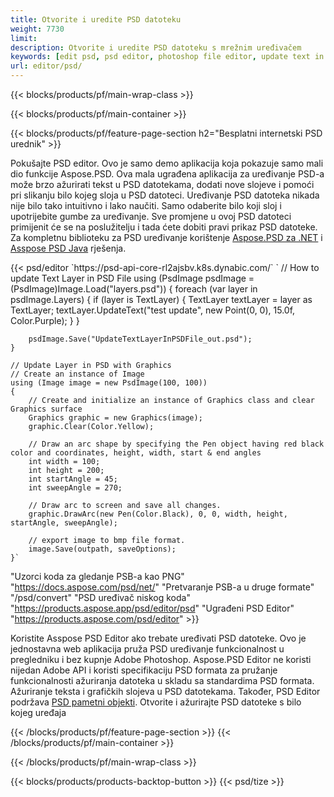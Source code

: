 ```yaml
---
title: Otvorite i uredite PSD datoteku
weight: 7730
limit: 
description: Otvorite i uredite PSD datoteku s mrežnim uređivačem
keywords: [edit psd, psd editor, photoshop file editor, update text in psd, update psd, open psd, update text in psd]
url: editor/psd/
---
```


{{< blocks/products/pf/main-wrap-class >}}

{{< blocks/products/pf/main-container >}}

{{< blocks/products/pf/feature-page-section h2="Besplatni internetski PSD urednik" >}}
<p>Pokušajte PSD editor. Ovo je samo demo aplikacija koja pokazuje samo mali dio funkcije Aspose.PSD. Ova mala ugrađena aplikacija za uređivanje PSD-a može brzo ažurirati tekst u PSD datotekama, dodati nove slojeve i pomoći pri slikanju bilo kojeg sloja u PSD datoteci. Uređivanje PSD datoteka nikada nije bilo tako intuitivno i lako naučiti. Samo odaberite bilo koji sloj i upotrijebite gumbe za uređivanje. Sve promjene u ovoj PSD datoteci primijenit će se na poslužitelju i tada ćete dobiti pravi prikaz PSD datoteke. Za kompletnu biblioteku za PSD uređivanje korištenje <a href="/psd/{{< lang-code >}}net">Aspose.PSD za .NET</a> i <a href="/psd/{{< lang-code >}}java">Asspose PSD Java</a> rješenja. </p>
{{< psd/editor `https://psd-api-core-rl2ajsbv.k8s.dynabic.com/` 
`	// How to update Text Layer in PSD File
	using (PsdImage psdImage = (PsdImage)Image.Load("layers.psd"))
  	{
		foreach (var layer in psdImage.Layers)
		{
			if (layer is TextLayer)
			{
				TextLayer textLayer = layer as TextLayer;
				textLayer.UpdateText("test update", new Point(0, 0), 15.0f, Color.Purple);
			}
		}

		psdImage.Save("UpdateTextLayerInPSDFile_out.psd");
	}
	
	// Update Layer in PSD with Graphics
	// Create an instance of Image
	using (Image image = new PsdImage(100, 100))
	{
		// Create and initialize an instance of Graphics class and clear Graphics surface
		Graphics graphic = new Graphics(image);
		graphic.Clear(Color.Yellow);

		// Draw an arc shape by specifying the Pen object having red black color and coordinates, height, width, start & end angles                 
		int width = 100;
		int height = 200;
		int startAngle = 45;
		int sweepAngle = 270;

		// Draw arc to screen and save all changes.
		graphic.DrawArc(new Pen(Color.Black), 0, 0, width, height, startAngle, sweepAngle);

		// export image to bmp file format.
		image.Save(outpath, saveOptions);
	}` 
"Uzorci koda za gledanje PSB-a kao PNG"  "https://docs.aspose.com/psd/net/" 
"Pretvaranje PSB-a u druge formate"  "/psd/convert" 
"PSD uređivač niskog koda" "https://products.aspose.app/psd/editor/psd" 
"Ugrađeni PSD Editor" "https://products.aspose.com/psd/editor" >}}
<p>Koristite Asspose PSD Editor ako trebate uređivati PSD datoteke. Ovo je jednostavna web aplikacija pruža PSD uređivanje funkcionalnost u pregledniku i bez kupnje Adobe Photoshop. Aspose.PSD Editor ne koristi nijedan Adobe API i koristi specifikaciju PSD formata za pružanje funkcionalnosti ažuriranja datoteka u skladu sa standardima PSD formata. Ažuriranje teksta i grafičkih slojeva u PSD datotekama. Također, PSD Editor podržava <a href="https://reference.aspose.com/psd/net/aspose.psd.fileformats.psd.layers.smartobjects/smartobjectlayer/">PSD pametni objekti</a>. Otvorite i ažurirajte PSD datoteke s bilo kojeg uređaja</p>

{{< /blocks/products/pf/feature-page-section >}}
{{< /blocks/products/pf/main-container >}}


{{< /blocks/products/pf/main-wrap-class >}}

{{< blocks/products/products-backtop-button >}}
{{< psd/tize >}}
